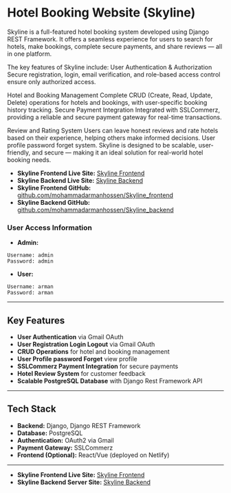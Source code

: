 # Hotel Booking Website (Skyline)


Skyline is a full-featured hotel booking system developed using Django REST Framework. It offers a seamless experience for users to search for hotels, make bookings, complete secure payments, and share reviews — all in one platform.

The key features of Skyline include:
User Authentication & Authorization
Secure registration, login, email verification, and role-based access control ensure only authorized access.

Hotel and Booking Management
Complete CRUD (Create, Read, Update, Delete) operations for hotels and bookings, with user-specific booking history tracking.
Secure Payment Integration
Integrated with SSLCommerz, providing a reliable and secure payment gateway for real-time transactions.

Review and Rating System
Users can leave honest reviews and rate hotels based on their experience, helping others make informed decisions.
User profile password forget system.
Skyline is designed to be scalable, user-friendly, and secure — making it an ideal solution for real-world hotel booking needs.



- **Skyline Frontend Live Site:** [Skyline Frontend](https://skyline-frontend.netlify.app/)
- **Skyline Backend Live Site:** [Skyline Backend](https://skyline-backend.vercel.app/)
- **Skyline Frontend GitHub:** [github.com/mohammadarmanhossen/Skyline_frontend](https://github.com/mohammadarmanhossen/Skyline_frontend)
- **Skyline Backend GitHub:** [github.com/mohammadarmanhossen/Skyline_backend](https://github.com/mohammadarmanhossen/Skyline_backend)

### User Access Information
- **Admin:**
```
Username: admin
Password: admin
```

- **User:**
```
Username: arman
Password: arman
```
---

## Key Features
- **User Authentication** via Gmail OAuth
- **User Registration Login Logout** via Gmail OAuth
- **CRUD Operations** for hotel and booking management
- **User Profile password Forget** view profile
- **SSLCommerz Payment Integration** for secure payments
- **Hotel Review System** for customer feedback
- **Scalable PostgreSQL Database** with Django Rest Framework API

---

## Tech Stack
- **Backend:** Django, Django REST Framework
- **Database:** PostgreSQL
- **Authentication:** OAuth2 via Gmail
- **Payment Gateway:** SSLCommerz
- **Frontend (Optional):** React/Vue (deployed on Netlify)

---


- **Skyline Frontend Live Site:** [Skyline Frontend](https://skyline-frontend.netlify.app/)
- **Skyline Backend Server Site:** [Skyline Backend](https://skyline-backend.vercel.app/)


